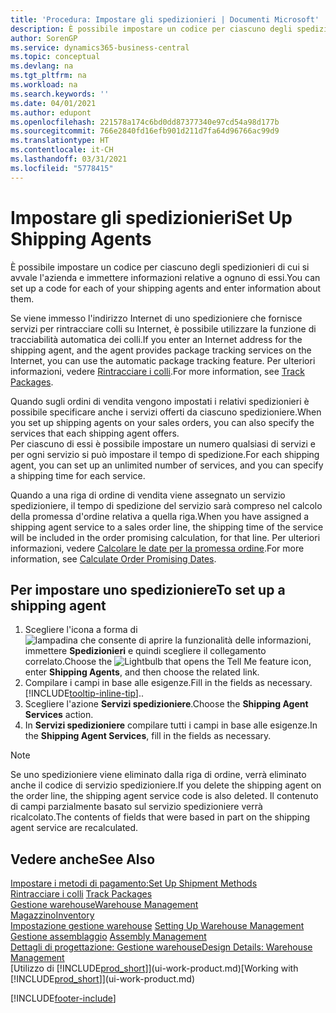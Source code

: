 ```yaml
---
title: 'Procedura: Impostare gli spedizionieri | Documenti Microsoft'
description: È possibile impostare un codice per ciascuno degli spedizionieri di cui si avvale l'azienda e immettere informazioni relative a ognuno di essi.
author: SorenGP
ms.service: dynamics365-business-central
ms.topic: conceptual
ms.devlang: na
ms.tgt_pltfrm: na
ms.workload: na
ms.search.keywords: ''
ms.date: 04/01/2021
ms.author: edupont
ms.openlocfilehash: 221578a174c6bd0dd87377340e97cd54a98d177b
ms.sourcegitcommit: 766e2840fd16efb901d211d7fa64d96766ac99d9
ms.translationtype: HT
ms.contentlocale: it-CH
ms.lasthandoff: 03/31/2021
ms.locfileid: "5778415"
---
```

# <a name="set-up-shipping-agents"></a><span data-ttu-id="c0d2c-103">Impostare gli spedizionieri</span><span class="sxs-lookup"><span data-stu-id="c0d2c-103">Set Up Shipping Agents</span></span>
<span data-ttu-id="c0d2c-104">È possibile impostare un codice per ciascuno degli spedizionieri di cui si avvale l'azienda e immettere informazioni relative a ognuno di essi.</span><span class="sxs-lookup"><span data-stu-id="c0d2c-104">You can set up a code for each of your shipping agents and enter information about them.</span></span>  

<span data-ttu-id="c0d2c-105">Se viene immesso l'indirizzo Internet di uno spedizioniere che fornisce servizi per rintracciare colli su Internet, è possibile utilizzare la funzione di tracciabilità automatica dei colli.</span><span class="sxs-lookup"><span data-stu-id="c0d2c-105">If you enter an Internet address for the shipping agent, and the agent provides package tracking services on the Internet, you can use the automatic package tracking feature.</span></span> <span data-ttu-id="c0d2c-106">Per ulteriori informazioni, vedere [Rintracciare i colli](sales-how-track-packages.md).</span><span class="sxs-lookup"><span data-stu-id="c0d2c-106">For more information, see [Track Packages](sales-how-track-packages.md).</span></span>

<span data-ttu-id="c0d2c-107">Quando sugli ordini di vendita vengono impostati i relativi spedizionieri è possibile specificare anche i servizi offerti da ciascuno spedizioniere.</span><span class="sxs-lookup"><span data-stu-id="c0d2c-107">When you set up shipping agents on your sales orders, you can also specify the services that each shipping agent offers.</span></span>  
<span data-ttu-id="c0d2c-108">Per ciascuno di essi è possibile impostare un numero qualsiasi di servizi e per ogni servizio si può impostare il tempo di spedizione.</span><span class="sxs-lookup"><span data-stu-id="c0d2c-108">For each shipping agent, you can set up an unlimited number of services, and you can specify a shipping time for each service.</span></span>  

<span data-ttu-id="c0d2c-109">Quando a una riga di ordine di vendita viene assegnato un servizio spedizioniere, il tempo di spedizione del servizio sarà compreso nel calcolo della promessa d'ordine relativa a quella riga.</span><span class="sxs-lookup"><span data-stu-id="c0d2c-109">When you have assigned a shipping agent service to a sales order line, the shipping time of the service will be included in the order promising calculation, for that line.</span></span> <span data-ttu-id="c0d2c-110">Per ulteriori informazioni, vedere [Calcolare le date per la promessa ordine](sales-how-to-calculate-order-promising-dates.md).</span><span class="sxs-lookup"><span data-stu-id="c0d2c-110">For more information, see [Calculate Order Promising Dates](sales-how-to-calculate-order-promising-dates.md).</span></span>

## <a name="to-set-up-a-shipping-agent"></a><span data-ttu-id="c0d2c-111">Per impostare uno spedizioniere</span><span class="sxs-lookup"><span data-stu-id="c0d2c-111">To set up a shipping agent</span></span>  
1.  <span data-ttu-id="c0d2c-112">Scegliere l'icona a forma di ![lampadina che consente di aprire la funzionalità delle informazioni](media/ui-search/search_small.png "Informazioni sull'operazione che si desidera eseguire"), immettere **Spedizionieri** e quindi scegliere il collegamento correlato.</span><span class="sxs-lookup"><span data-stu-id="c0d2c-112">Choose the ![Lightbulb that opens the Tell Me feature](media/ui-search/search_small.png "Tell me what you want to do") icon, enter **Shipping Agents**, and then choose the related link.</span></span>  
2.  <span data-ttu-id="c0d2c-113">Compilare i campi in base alle esigenze.</span><span class="sxs-lookup"><span data-stu-id="c0d2c-113">Fill in the fields as necessary.</span></span> [!INCLUDE[tooltip-inline-tip](includes/tooltip-inline-tip_md.md)]<span data-ttu-id="c0d2c-114">.</span><span class="sxs-lookup"><span data-stu-id="c0d2c-114">.</span></span>  
3.  <span data-ttu-id="c0d2c-115">Scegliere l'azione **Servizi spedizioniere**.</span><span class="sxs-lookup"><span data-stu-id="c0d2c-115">Choose the **Shipping Agent Services** action.</span></span>
4. <span data-ttu-id="c0d2c-116">In **Servizi spedizioniere** compilare tutti i campi in base alle esigenze.</span><span class="sxs-lookup"><span data-stu-id="c0d2c-116">In the **Shipping Agent Services**, fill in the fields as necessary.</span></span>

> [!NOTE]  
>  <span data-ttu-id="c0d2c-117">Se uno spedizioniere viene eliminato dalla riga di ordine, verrà eliminato anche il codice di servizio spedizioniere.</span><span class="sxs-lookup"><span data-stu-id="c0d2c-117">If you delete the shipping agent on the order line, the shipping agent service code is also deleted.</span></span> <span data-ttu-id="c0d2c-118">Il contenuto di campi parzialmente basato sul servizio spedizioniere verrà ricalcolato.</span><span class="sxs-lookup"><span data-stu-id="c0d2c-118">The contents of fields that were based in part on the shipping agent service are recalculated.</span></span>  

## <a name="see-also"></a><span data-ttu-id="c0d2c-119">Vedere anche</span><span class="sxs-lookup"><span data-stu-id="c0d2c-119">See Also</span></span>
[<span data-ttu-id="c0d2c-120">Impostare i metodi di pagamento:</span><span class="sxs-lookup"><span data-stu-id="c0d2c-120">Set Up Shipment Methods</span></span>](sales-how-set-up-shipment-methods.md)  
<span data-ttu-id="c0d2c-121">[Rintracciare i colli](sales-how-track-packages.md)  </span><span class="sxs-lookup"><span data-stu-id="c0d2c-121">[Track Packages](sales-how-track-packages.md)  </span></span>  
[<span data-ttu-id="c0d2c-122">Gestione warehouse</span><span class="sxs-lookup"><span data-stu-id="c0d2c-122">Warehouse Management</span></span>](warehouse-manage-warehouse.md)  
[<span data-ttu-id="c0d2c-123">Magazzino</span><span class="sxs-lookup"><span data-stu-id="c0d2c-123">Inventory</span></span>](inventory-manage-inventory.md)  
<span data-ttu-id="c0d2c-124">[Impostazione gestione warehouse](warehouse-setup-warehouse.md)   </span><span class="sxs-lookup"><span data-stu-id="c0d2c-124">[Setting Up Warehouse Management](warehouse-setup-warehouse.md)   </span></span>  
<span data-ttu-id="c0d2c-125">[Gestione assemblaggio](assembly-assemble-items.md)  </span><span class="sxs-lookup"><span data-stu-id="c0d2c-125">[Assembly Management](assembly-assemble-items.md)  </span></span>  
[<span data-ttu-id="c0d2c-126">Dettagli di progettazione: Gestione warehouse</span><span class="sxs-lookup"><span data-stu-id="c0d2c-126">Design Details: Warehouse Management</span></span>](design-details-warehouse-management.md)  
<span data-ttu-id="c0d2c-127">[Utilizzo di [!INCLUDE[prod_short](includes/prod_short.md)]](ui-work-product.md)</span><span class="sxs-lookup"><span data-stu-id="c0d2c-127">[Working with [!INCLUDE[prod_short](includes/prod_short.md)]](ui-work-product.md)</span></span>  


[!INCLUDE[footer-include](includes/footer-banner.md)]